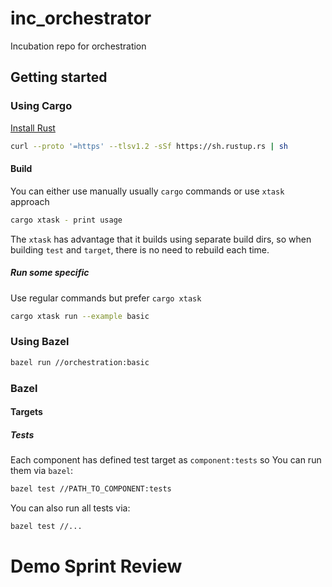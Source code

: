 # inc_orchestrator
Incubation repo for orchestration


## Getting started

### Using Cargo

[Install Rust](https://www.rust-lang.org/tools/install)

```bash
curl --proto '=https' --tlsv1.2 -sSf https://sh.rustup.rs | sh
```

#### Build

You can either use manually usually `cargo` commands or use `xtask` approach

```bash
cargo xtask - print usage
```

The `xtask` has advantage that it builds using separate build dirs, so when building `test` and `target`, there is no need to rebuild each time.

##### Run some specific
Use regular commands but prefer `cargo xtask`

```bash
cargo xtask run --example basic
```

### Using Bazel
```bash
bazel run //orchestration:basic
```


### Bazel

#### Targets

##### Tests

Each component has defined test target as `component:tests` so You can run them via `bazel`:
```txt
bazel test //PATH_TO_COMPONENT:tests
```

You can also run all tests via:
```txt
bazel test //...
```


# Demo Sprint Review
